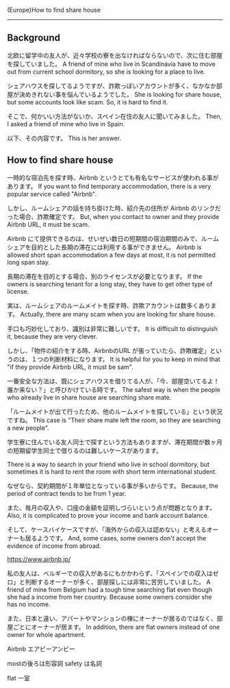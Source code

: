 (Europe)How to find share house

__________________________________________

## Background
北欧に留学中の友人が、近々学校の寮を出なければならないので、次に住む部屋を探していました。
A friend of mine who live in Scandinavia have to move out from current school dormitory, so she is looking for a place to live.

シェアハウスを探してるようですが、詐欺っぽいアカウントが多く、なかなか部屋が決めきれない事を悩んでいるようでした。
She is looking for share house, but some accounts look like scam. So, it is hard to find it.

そこで、何かいい方法がないか、スペイン在住の友人に聞いてみました。
Then, I asked a friend of mine who live in Spain.

以下、その内容です。
This is her answer.


## How to find share house
一時的な宿泊先を探す時、Airbnb というとても有名なサービスが使われる事があります。
If you want to find temporary accommodation, there is a very popular service called "Airbnb".


しかし、ルームシェアの話を持ち掛けた時、紹介先の住所が Airbnb のリンクだった場合、詐欺確定です。
But, when you contact to owner and they provide Airbnb URL, it must be scam.


Airbnb にて提供できるのは、せいぜい数日の短期間の宿泊期間のみで、ルームシェアを目的とした長期の滞在には利用する事ができません。
Airbnb is allowed short span accommodation a few days at most, it is not permitted long span stay.


長期の滞在を目的とする場合、別のライセンスが必要となります。
If the owners is searching tenant for a long stay, they have to get other type of license.


実は、ルームシェアのルームメイトを探す時、詐欺アカウントは数多くあります。
Actually, there are many scam when you are looking for share house.


手口も巧妙化しており、識別は非常に難しいです。
It is difficult to distinguish it, because they are very clever.


しかし、「物件の紹介をする時、AirbnbのURL が張っていたら、詐欺確定」というのは、１つの判断材料になります。
It is helpful for you to keep in mind that "if they provide Airbnb URL, it must be sam".


一番安全な方法は、既にシェアハウスを借りてる人が、「今、部屋空いてるよ！誰か来ない？」と呼びかけている時です。
The safest way is when the people who already live in share house are searching share mate.


「ルームメイトが出て行ったため、他のルームメイトを探している」という状況ですね。
This case is "Their share mate left the room, so they are searching a new people".


学生寮に住んでいる友人同士で探すという方法もありますが、滞在期間が数ヶ月の短期留学生同士で借りるのは難しいケースがあります。

There is a way to search in your friend who live in school dormitory, but sometimes it is hard to rent the room with short term international student.


なぜなら、契約期間が１年単位となっている事が多いからです。
Because, the period of contract tends to be from 1 year.


また、毎月の収入や、口座の金額を証明しづらいという点が問題となります。
Also, it is complicated to prove your income and bank account balance.


そして、ケースバイケースですが、「海外からの収入は認めない」と考えるオーナーも居るようです。
And, some cases, some owners don't accept the evidence of income from abroad.


https://www.airbnb.jp/


私の友人は、ベルギーでの収入があるにもかかわらず、「スペインでの収入はゼロ」と判断するオーナーが多く、部屋探しには非常に苦労していました。
A friend of mine from Belgium had a tough time searching flat even though she had a income from her country.
Because some owners consider she has no income.


また、日本と違い、アパートやマンションの棟にオーナーが居るのではなく、部屋ごとにオーナーが居ます。
In addition, there are flat owners instead of one owner for whole apartment.





Airbnb
エアビーアンビー




mostの後ろは形容詞
safety は名詞

flat
一室
